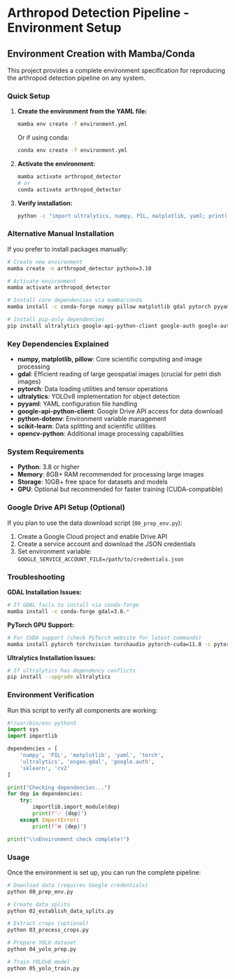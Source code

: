 # Arthropod Detection Pipeline - Environment Setup

## Environment Creation with Mamba/Conda

This project provides a complete environment specification for reproducing the arthropod detection pipeline on any system.

### Quick Setup

1. **Create the environment from the YAML file:**
   ```bash
   mamba env create -f environment.yml
   ```
   
   Or if using conda:
   ```bash
   conda env create -f environment.yml
   ```

2. **Activate the environment:**
   ```bash
   mamba activate arthropod_detector
   # or
   conda activate arthropod_detector
   ```

3. **Verify installation:**
   ```bash
   python -c "import ultralytics, numpy, PIL, matplotlib, yaml; print('All dependencies loaded successfully!')"
   ```

### Alternative Manual Installation

If you prefer to install packages manually:

```bash
# Create new environment
mamba create -n arthropod_detector python=3.10

# Activate environment
mamba activate arthropod_detector

# Install core dependencies via mamba/conda
mamba install -c conda-forge numpy pillow matplotlib gdal pytorch pyyaml python-dotenv scikit-learn jupyter

# Install pip-only dependencies
pip install ultralytics google-api-python-client google-auth google-auth-oauthlib opencv-python
```

### Key Dependencies Explained

- **numpy, matplotlib, pillow**: Core scientific computing and image processing
- **gdal**: Efficient reading of large geospatial images (crucial for petri dish images)
- **pytorch**: Data loading utilities and tensor operations
- **ultralytics**: YOLOv8 implementation for object detection
- **pyyaml**: YAML configuration file handling
- **google-api-python-client**: Google Drive API access for data download
- **python-dotenv**: Environment variable management
- **scikit-learn**: Data splitting and scientific utilities
- **opencv-python**: Additional image processing capabilities

### System Requirements

- **Python**: 3.8 or higher
- **Memory**: 8GB+ RAM recommended for processing large images
- **Storage**: 10GB+ free space for datasets and models
- **GPU**: Optional but recommended for faster training (CUDA-compatible)

### Google Drive API Setup (Optional)

If you plan to use the data download script (`00_prep_env.py`):

1. Create a Google Cloud project and enable Drive API
2. Create a service account and download the JSON credentials
3. Set environment variable: `GOOGLE_SERVICE_ACCOUNT_FILE=/path/to/credentials.json`

### Troubleshooting

**GDAL Installation Issues:**
```bash
# If GDAL fails to install via conda-forge
mamba install -c conda-forge gdal=3.6.*
```

**PyTorch GPU Support:**
```bash
# For CUDA support (check PyTorch website for latest commands)
mamba install pytorch torchvision torchaudio pytorch-cuda=11.8 -c pytorch -c nvidia
```

**Ultralytics Installation Issues:**
```bash
# If ultralytics has dependency conflicts
pip install --upgrade ultralytics
```

### Environment Verification

Run this script to verify all components are working:

```python
#!/usr/bin/env python3
import sys
import importlib

dependencies = [
    'numpy', 'PIL', 'matplotlib', 'yaml', 'torch', 
    'ultralytics', 'osgeo.gdal', 'google.auth',
    'sklearn', 'cv2'
]

print("Checking dependencies...")
for dep in dependencies:
    try:
        importlib.import_module(dep)
        print(f"✅ {dep}")
    except ImportError:
        print(f"❌ {dep}")

print("\\nEnvironment check complete!")
```

### Usage

Once the environment is set up, you can run the complete pipeline:

```bash
# Download data (requires Google credentials)
python 00_prep_env.py

# Create data splits
python 02_establish_data_splits.py

# Extract crops (optional)
python 03_process_crops.py

# Prepare YOLO dataset
python 04_yolo_prep.py

# Train YOLOv8 model
python 05_yolo_train.py
```